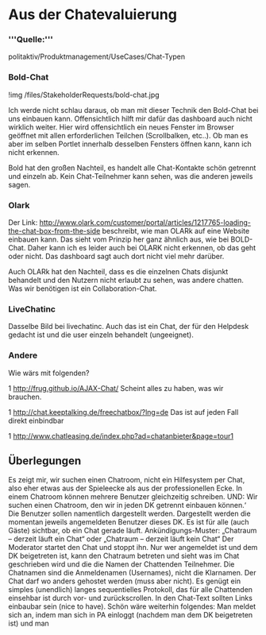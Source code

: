 
# Aus der Chatevaluierung

### '''Quelle:'''
politaktiv/Produktmanagement/UseCases/Chat-Typen


### Bold-Chat
!img /files/StakeholderRequests/bold-chat.jpg

Ich werde nicht schlau daraus, ob man mit dieser Technik den Bold-Chat bei uns einbauen kann. Offensichtlich hilft mir dafür das dashboard auch nicht wirklich weiter. Hier wird offensichtlich ein neues Fenster im Browser geöffnet mit allen erforderlichen Teilchen (Scrollbalken, etc..). Ob man es aber im selben Portlet innerhalb desselben Fensters öffnen kann, kann ich nicht erkennen.

Bold hat den großen Nachteil, es handelt alle Chat-Kontakte schön getrennt und einzeln ab. Kein Chat-Teilnehmer kann sehen, was die anderen jeweils sagen.


### Olark
Der Link: http://www.olark.com/customer/portal/articles/1217765-loading-the-chat-box-from-the-side  beschreibt, wie man OLARk auf eine Website einbauen kann. Das sieht vom Prinzip her ganz ähnlich aus, wie bei BOLD-Chat. Daher kann ich es leider auch bei OLARK nicht erkennen, ob das geht oder nicht. Das dashboard sagt auch dort nicht viel mehr darüber.

Auch OLARk hat den Nachteil, dass es die einzelnen Chats disjunkt behandelt und den Nutzern nicht erlaubt zu sehen, was andere chatten. Was wir benötigen ist ein Collaboration-Chat.


### LiveChatinc
Dasselbe Bild bei livechatinc. Auch das ist ein Chat, der für den Helpdesk gedacht ist und die user einzeln behandelt (ungeeignet).


### Andere
Wie wärs mit folgenden?

 1 http://frug.github.io/AJAX-Chat/          Scheint alles zu haben, was wir brauchen.

 1 http://chat.keeptalking.de/freechatbox/?lng=de Das         ist auf jeden Fall direkt einbindbar

 1 http://www.chatleasing.de/index.php?ad=chatanbieter&page=tour1


## Überlegungen
Es zeigt mir, wir suchen einen Chatroom, nicht ein Hilfesystem per Chat, also eher etwas aus der Spieleecke als aus der professionellen Ecke. In einem Chatroom können mehrere Benutzer gleichzeitig schreiben. UND: Wir suchen einen Chatroom, den wir in jeden DK getrennt einbauen können.‘ Die Benutzer sollen namentlich dargestellt werden. Dargestellt werden die momentan jeweils angemeldeten Benutzer dieses DK. Es ist für alle (auch Gäste) sichtbar, ob ein Chat gerade läuft. Ankündigungs-Muster: „Chatraum – derzeit läuft ein Chat“ oder „Chatraum – derzeit läuft kein Chat“ Der Moderator startet den Chat und stoppt ihn. Nur wer angemeldet ist und dem DK beigetreten ist, kann den Chatraum betreten und sieht was im Chat geschrieben wird und die die Namen der Chattenden Teilnehmer. Die Chatnamen sind die Anmeldenamen (Usernames), nicht die Klarnamen. Der Chat darf wo anders gehostet werden (muss aber nicht). Es genügt ein simples (unendlich) langes sequentielles Protokoll, das für alle Chattenden einsehbar ist durch vor- und zurückscrollen. In den Chat-Text sollten Links einbaubar sein (nice to have). Schön wäre weiterhin folgendes: Man meldet sich an, indem man sich in PA einloggt (nachdem man dem DK beigetreten ist) und man
